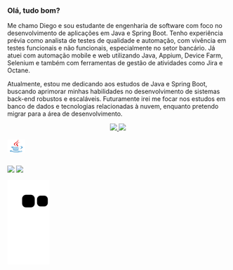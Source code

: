 ### Olá, tudo bom?
Me chamo Diego e sou estudante de engenharia de software com foco no desenvolvimento de aplicações em Java e Spring Boot. Tenho experiência prévia como analista de testes de qualidade e automação, com vivência em testes funcionais e não funcionais, especialmente no setor bancário. Já atuei com automação mobile e web utilizando Java, Appium, Device Farm, Selenium e também com ferramentas de gestão de atividades como Jira e Octane.

Atualmente, estou me dedicando aos estudos de Java e Spring Boot, buscando aprimorar minhas habilidades no desenvolvimento de sistemas back-end robustos e escaláveis. Futuramente irei me focar nos estudos em banco de dados e tecnologias relacionadas à nuvem, enquanto pretendo migrar para a área de desenvolvimento.

<div align="center">
  <a href="https://github.com/diegozitto">
  <img height="180em" src="https://github-readme-stats.vercel.app/api?username=diegozitto&theme=midnight-purple&show_icons=true"/>
  <img height="180em" src="https://github-readme-stats.vercel.app/api/top-langs/?username=diegozitto&layout=compact&langs_count=7&theme=midnight-purple"/>
    
</div>


<div style="display: inline_block"><br>
  <img align="center" alt="Diego-Java" height="30" width="40" src="https://raw.githubusercontent.com/devicons/devicon/master/icons/java/java-original.svg"> 
</div>

##
 
<div>  
  <a href = "mailto:diegomirandazito@gmail.com"><img src="https://img.shields.io/badge/-Gmail-%23333?style=for-the-badge&logo=gmail&logoColor=white" target="_blank"></a>
  <a href="https://www.linkedin.com/in/diego-zito" target="_blank"><img src="https://img.shields.io/badge/-LinkedIn-%230077B5?style=for-the-badge&logo=linkedin&logoColor=white" target="_blank"></a> 
 
</div>

<div>
 
  ![Snake animation](https://github.com/diegozitto/diegozitto/blob/output/github-contribution-grid-snake.svg)

</div>
